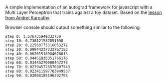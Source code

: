 A simple implementation of an autograd framework for javascript with a Multi Layer Perceptron that trains against a toy dataset.  Based on the [lesson from Andrej Karpathy](https://www.youtube.com/watch?v=VMj-3S1tku0).


Browser console should output something similar to the following:
```
step 0: 1.576735949332759
step 10: 0.738121537851598
step 20: 0.22560775316053272
step 30: 0.09944237732767153
step 40: 0.06201518984620813
step 50: 0.04451835351766176
step 60: 0.03445270000447273
step 70: 0.027945728570807543
step 80: 0.023411597703849537
step 90: 0.02008185196292793
```